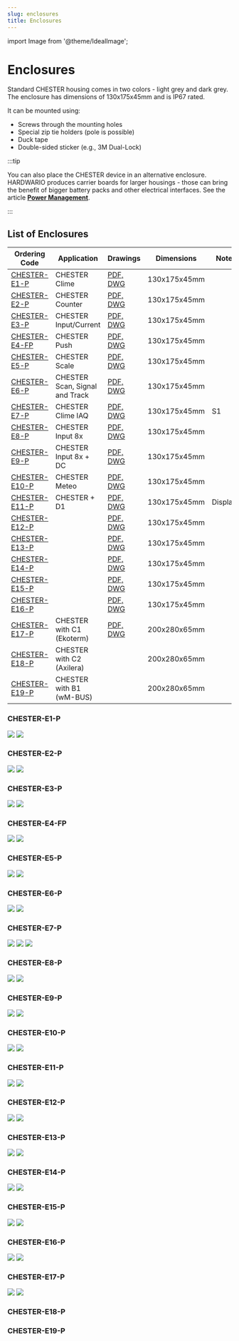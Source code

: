 ```yaml
---
slug: enclosures
title: Enclosures
---
```

import Image from '@theme/IdealImage';

# Enclosures

Standard CHESTER housing comes in two colors - light grey and dark grey. The enclosure has dimensions of 130x175x45mm and is IP67 rated.

It can be mounted using:

* Screws through the mounting holes
* Special zip tie holders (pole is possible)
* Duck tape
* Double-sided sticker (e.g., 3M Dual-Lock)

:::tip

You can also place the CHESTER device in an alternative enclosure. HARDWARIO produces carrier boards for larger housings - those can bring the benefit of bigger battery packs and other electrical interfaces. See the article [**Power Management**](../power-management.md).

:::

## List of Enclosures

| Ordering Code                   | Application                    | Drawings                                                                                            | Dimensions   | Note    |
| ------------------------------- | ------------------------------ | --------------------------------------------------------------------------------------------------- | ------------ | ------- |
| [CHESTER-E1-P](#chester-e1-p)   | CHESTER Clime                  | [PDF, DWG](https://drive.google.com/drive/folders/1qrTh-ESyX5Gc5wvI4ei5ch4PCqS_13PQ?usp=share_link) | 130x175x45mm |         |
| [CHESTER-E2-P](#chester-e2-p)   | CHESTER Counter                | [PDF, DWG](https://drive.google.com/drive/folders/1fY_ZctK-RikWE9OMBusjhma8NF4d71MC?usp=share_link) | 130x175x45mm |         |
| [CHESTER-E3-P](#chester-e3-p)   | CHESTER Input/Current          | [PDF, DWG](https://drive.google.com/drive/folders/1qQTzODZX1Zhrws0NxXroMBXYKcKpPybQ?usp=share_link) | 130x175x45mm |         |
| [CHESTER-E4-FP](#chester-e4-fp) | CHESTER Push                   | [PDF, DWG](https://drive.google.com/drive/folders/1WD288IwSFsNtj_xP8cecr3PGVlytVS_F?usp=share_link) | 130x175x45mm |         |
| [CHESTER-E5-P](#chester-e5-p)   | CHESTER Scale                  | [PDF, DWG](https://drive.google.com/drive/folders/1g_SvJHfd3WRkuh3e0XdgdiKIFF9hFwKg?usp=share_link) | 130x175x45mm |         |
| [CHESTER-E6-P](#chester-e6-p)   | CHESTER Scan, Signal and Track | [PDF, DWG](https://drive.google.com/drive/folders/15kpHDrVu1uCxgZAEZ0312XfH3SvxBV_G?usp=share_link) | 130x175x45mm |         |
| [CHESTER-E7-P](#chester-e7-p)   | CHESTER Clime IAQ              | [PDF, DWG](https://drive.google.com/drive/folders/1X3-ttePwM-r7DTpEgl4R3vjnLez9Xbuo?usp=share_link) | 130x175x45mm | S1      |
| [CHESTER-E8-P](#chester-e8-p)   | CHESTER Input 8x               | [PDF, DWG](https://drive.google.com/drive/folders/1vnReX3ubZRE3E8DyG23fBtbP4V3IYmj5?usp=share_link) | 130x175x45mm |         |
| [CHESTER-E9-P](#chester-e9-p)   | CHESTER Input 8x + DC          | [PDF, DWG](https://drive.google.com/drive/folders/1x-SX5Ptp0Lycv_McHSDl3HfBxE19uJYR?usp=share_link) | 130x175x45mm |         |
| [CHESTER-E10-P](#chester-e10-p) | CHESTER Meteo                  | [PDF, DWG](https://drive.google.com/drive/folders/15jU-lIsX8j2Crkn0YvmLnRR6PslmCMx8?usp=share_link) | 130x175x45mm |         |
| [CHESTER-E11-P](#chester-e11-p) | CHESTER + D1                   | [PDF, DWG](https://drive.google.com/drive/folders/1hhhFRvVTi9v6qCXk2hwuyPyHJzZwHnLd?usp=share_link) | 130x175x45mm | Display |
| [CHESTER-E12-P](#chester-e12-p) |                                | [PDF, DWG](https://drive.google.com/drive/folders/1mrVGtLleTyA_AE5TrVoSKhX6zAlAR4gJ?usp=share_link) | 130x175x45mm |         |
| [CHESTER-E13-P](#chester-e13-p) |                                | [PDF, DWG](https://drive.google.com/drive/folders/1PhwrrDn9ESvsTwKnC4Y0oqstHBXrwB2Q?usp=share_link) | 130x175x45mm |         |
| [CHESTER-E14-P](#chester-e14-p) |                                | [PDF, DWG](https://drive.google.com/drive/folders/1V43HZY4Kir_8Ix0yqivcA9rbry8Jqe1o?usp=share_link) | 130x175x45mm |         |
| [CHESTER-E15-P](#chester-e15-p) |                                | [PDF, DWG](https://drive.google.com/drive/folders/1LfwICFUwUvjgLA2I4hvRNlb83CDk9iRv?usp=share_link) | 130x175x45mm |         |
| [CHESTER-E16-P](#chester-e16-p) |                                | [PDF, DWG](https://drive.google.com/drive/folders/1W2w6jxQ_UlKVscmqSJ1KXJq_TzT0NKdh?usp=share_link) | 130x175x45mm |         |
| [CHESTER-E17-P](#chester-e17-p) | CHESTER with C1 (Ekoterm)      | [PDF, DWG](https://drive.google.com/drive/folders/11rrDZNTAP2kITCBA1Y_r4zJ28U3h6vg-?usp=share_link) | 200x280x65mm |         |
| [CHESTER-E18-P](#chester-e18-p) | CHESTER with C2 (Axilera)      |                                                                                                     | 200x280x65mm |         |
| [CHESTER-E19-P](#chester-e19-p) | CHESTER with B1 (wM-BUS)       |                                                                                                     | 200x280x65mm |         |

### CHESTER-E1-P

![](enclosures/chester-e1-p-hwe017-bottom-base.pdf-1.png)
![](enclosures/chester-e1-p-hwe017-top-cover.pdf-1.png)

### CHESTER-E2-P

![](enclosures/chester-e2-p-hwe018-bottom-base.pdf-1.png)
![](enclosures/chester-e2-p-hwe018-top-cover.pdf-1.png)

### CHESTER-E3-P

![](enclosures/chester-e3-p-hwe019-bottom-base.pdf-1.png)
![](enclosures/chester-e3-p-hwe019-top-cover.pdf-1.png)

### CHESTER-E4-FP

![](enclosures/chester-e4-fp-hwe020-bottom-base.pdf-1.png)
![](enclosures/chester-e4-fp-hwe020-top-cover.pdf-1.png)

### CHESTER-E5-P

![](enclosures/chester-e5-p-hwe021-bottom-base.pdf-1.png)
![](enclosures/chester-e5-p-hwe021-top-cover.pdf-1.png)

### CHESTER-E6-P

![](enclosures/chester-e6-p-hwe022-bottom-base.pdf-1.png)
![](enclosures/chester-e6-p-hwe022-top-cover.pdf-1.png)

### CHESTER-E7-P

![](enclosures/chester-e7-p-hwe023-bottom-base.pdf-1.png)
![](enclosures/chester-e7-p-hwe023-top-cover-1.pdf-1.png)
![](enclosures/chester-e7-p-hwe023-top-cover-2.pdf-1.png)

### CHESTER-E8-P

![](enclosures/chester-e8-p-hwe028-bottom-base.pdf-1.png)
![](enclosures/chester-e8-p-hwe028-top-cover.pdf-1.png)

### CHESTER-E9-P

![](enclosures/chester-e9-p-hwe029-bottom-base.pdf-1.png)
![](enclosures/chester-e9-p-hwe029-top-cover.pdf-1.png)

### CHESTER-E10-P

![](enclosures/chester-e10-p-hwe030-bottom-base.pdf-1.png)
![](enclosures/chester-e10-p-hwe030-top-cover.pdf-1.png)

### CHESTER-E11-P

![](enclosures/chester-e11-p-hwe031-bottom-base.pdf-1.png)
![](enclosures/chester-e11-p-hwe031-top-cover.pdf-1.png)

### CHESTER-E12-P

![](enclosures/chester-e12-p-hwe032-bottom-base.pdf-1.png)
![](enclosures/chester-e12-p-hwe032-top-cover.pdf-1.png)

### CHESTER-E13-P

![](enclosures/chester-e13-p-hwe033-bottom-base.pdf-1.png)
![](enclosures/chester-e13-p-hwe033-top-cover.pdf-1.png)

### CHESTER-E14-P

![](enclosures/chester-e14-p-hwe034-bottom-base.pdf-1.png)
![](enclosures/chester-e14-p-hwe034-top-cover.pdf-1.png)

### CHESTER-E15-P

![](enclosures/chester-e15-p-hwe035-bottom-base.pdf-1.png)
![](enclosures/chester-e15-p-hwe035-top-cover.pdf-1.png)

### CHESTER-E16-P

![](enclosures/chester-e16-p-hwe036-bottom-base.pdf-1.png)
![](enclosures/chester-e16-p-hwe036-top-cover.pdf-1.png)

### CHESTER-E17-P

![](enclosures/chester-e17-p-hwe037-bottom-base.pdf-1.png)
![](enclosures/chester-e17-p-hwe037-top-cover.pdf-1.png)

### CHESTER-E18-P

### CHESTER-E19-P
